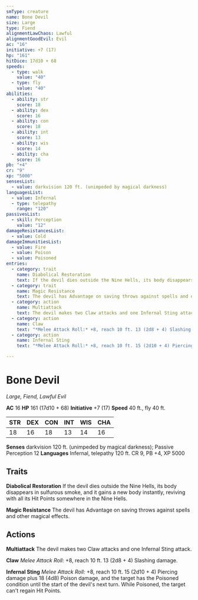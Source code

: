 ```yaml
---
smType: creature
name: Bone Devil
size: Large
type: Fiend
alignmentLawChaos: Lawful
alignmentGoodEvil: Evil
ac: "16"
initiative: +7 (17)
hp: "161"
hitDice: 17d10 + 68
speeds:
  - type: walk
    value: "40"
  - type: fly
    value: "40"
abilities:
  - ability: str
    score: 18
  - ability: dex
    score: 16
  - ability: con
    score: 18
  - ability: int
    score: 13
  - ability: wis
    score: 14
  - ability: cha
    score: 16
pb: "+4"
cr: "9"
xp: "5000"
sensesList:
  - value: darkvision 120 ft. (unimpeded by magical darkness)
languagesList:
  - value: Infernal
  - type: telepathy
    range: "120"
passivesList:
  - skill: Perception
    value: "12"
damageResistancesList:
  - value: Cold
damageImmunitiesList:
  - value: Fire
  - value: Poison
  - value: Poisoned
entries:
  - category: trait
    name: Diabolical Restoration
    text: If the devil dies outside the Nine Hells, its body disappears in sulfurous smoke, and it gains a new body instantly, reviving with all its Hit Points somewhere in the Nine Hells.
  - category: trait
    name: Magic Resistance
    text: The devil has Advantage on saving throws against spells and other magical effects.
  - category: action
    name: Multiattack
    text: The devil makes two Claw attacks and one Infernal Sting attack.
  - category: action
    name: Claw
    text: "*Melee Attack Roll:* +8, reach 10 ft. 13 (2d8 + 4) Slashing damage."
  - category: action
    name: Infernal Sting
    text: "*Melee Attack Roll:* +8, reach 10 ft. 15 (2d10 + 4) Piercing damage plus 18 (4d8) Poison damage, and the target has the Poisoned condition until the start of the devil's next turn. While Poisoned, the target can't regain Hit Points."

---
```


# Bone Devil
*Large, Fiend, Lawful Evil*

**AC** 16
**HP** 161 (17d10 + 68)
**Initiative** +7 (17)
**Speed** 40 ft., fly 40 ft.

| STR | DEX | CON | INT | WIS | CHA |
| --- | --- | --- | --- | --- | --- |
| 18 | 16 | 18 | 13 | 14 | 16 |

**Senses** darkvision 120 ft. (unimpeded by magical darkness); Passive Perception 12
**Languages** Infernal, telepathy 120 ft.
CR 9, PB +4, XP 5000

## Traits

**Diabolical Restoration**
If the devil dies outside the Nine Hells, its body disappears in sulfurous smoke, and it gains a new body instantly, reviving with all its Hit Points somewhere in the Nine Hells.

**Magic Resistance**
The devil has Advantage on saving throws against spells and other magical effects.

## Actions

**Multiattack**
The devil makes two Claw attacks and one Infernal Sting attack.

**Claw**
*Melee Attack Roll:* +8, reach 10 ft. 13 (2d8 + 4) Slashing damage.

**Infernal Sting**
*Melee Attack Roll:* +8, reach 10 ft. 15 (2d10 + 4) Piercing damage plus 18 (4d8) Poison damage, and the target has the Poisoned condition until the start of the devil's next turn. While Poisoned, the target can't regain Hit Points.
